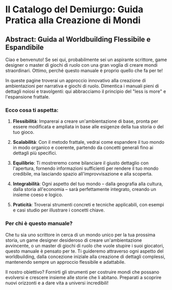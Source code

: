 # Il Catalogo del Demiurgo: Guida Pratica alla Creazione di Mondi

## Abstract: Guida al Worldbuilding Flessibile e Espandibile

Ciao e benvenuto! Se sei qui, probabilmente sei un aspirante scrittore, game designer o master di giochi di ruolo con una gran voglia di creare mondi straordinari. Ottimo, perché questo manuale è proprio quello che fa per te!

In queste pagine troverai un approccio innovativo alla creazione di ambientazioni per narrativa e giochi di ruolo. Dimentica i manuali pieni di dettagli noiosi e travolgenti: qui abbracciamo il principio del "less is more" e l'espansione frattale.

### Ecco cosa ti aspetta:

1. **Flessibilità**: Imparerai a creare un'ambientazione di base, pronta per essere modificata e ampliata in base alle esigenze della tua storia o del tuo gioco.

2. **Scalabilità**: Con il metodo frattale, vedrai come espandere il tuo mondo in modo organico e coerente, partendo da concetti generali fino ai dettagli più specifici.

3. **Equilibrio**: Ti mostreremo come bilanciare il giusto dettaglio con l'apertura, fornendo informazioni sufficienti per rendere il tuo mondo credibile, ma lasciando spazio all'improvvisazione e alla scoperta.

4. **Integrabilità**: Ogni aspetto del tuo mondo – dalla geografia alla cultura, dalla storia all'economia – sarà perfettamente integrato, creando un insieme coeso e logico.

5. **Praticità**: Troverai strumenti concreti e tecniche applicabili, con esempi e casi studio per illustrare i concetti chiave.

### Per chi è questo manuale?

Che tu sia uno scrittore in cerca di un mondo unico per la tua prossima storia, un game designer desideroso di creare un'ambientazione avvincente, o un master di giochi di ruolo che vuole stupire i suoi giocatori, questo manuale è pensato per te. Ti guideremo attraverso ogni aspetto del worldbuilding, dalla concezione iniziale alla creazione di dettagli complessi, mantenendo sempre un approccio flessibile e adattabile.

Il nostro obiettivo? Fornirti gli strumenti per costruire mondi che possano evolversi e crescere insieme alle storie che li abitano. Preparati a scoprire nuovi orizzonti e a dare vita a universi incredibili!